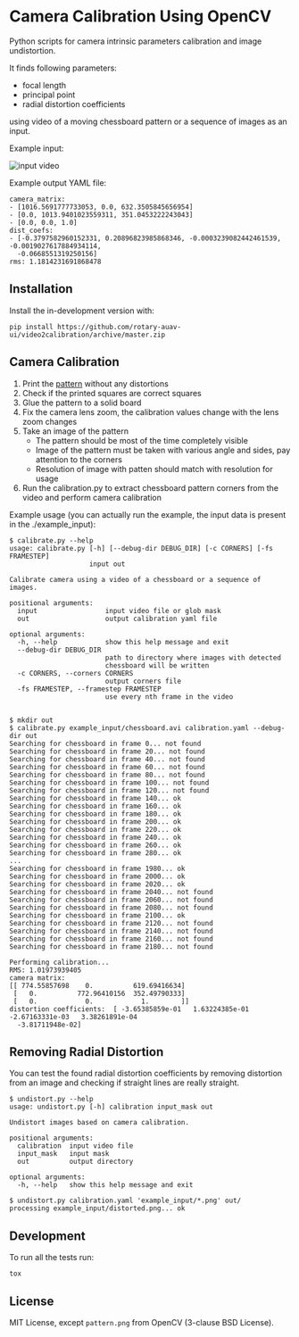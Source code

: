 Camera Calibration Using OpenCV
===============================

Python scripts for camera intrinsic parameters calibration and image undistortion.

It finds following parameters:

  * focal length
  * principal point
  * radial distortion coefficients

using video of a moving chessboard pattern or a sequence of images as an input.

Example input: 

![input video](doc/input_video.jpg "Screenshot of an input video.")

Example output YAML file:

~~~
camera_matrix:
- [1016.5691777733053, 0.0, 632.3505845656954]
- [0.0, 1013.9401023559311, 351.0453222243043]
- [0.0, 0.0, 1.0]
dist_coefs:
- [-0.3797582960152331, 0.20896823985868346, -0.0003239082442461539, -0.0019027617884934114,
  -0.0668551319250156]
rms: 1.1814231691868478
~~~

Installation
------------

Install the in-development version with:

```
pip install https://github.com/rotary-auav-ui/video2calibration/archive/master.zip
```


Camera Calibration
------------------

 1. Print the [pattern](pattern.png) without any distortions
 2. Check if the printed squares are correct squares
 3. Glue the pattern to a solid board
 4. Fix the camera lens zoom, the calibration values change with the lens zoom changes
 5. Take an image of the pattern
    * The pattern should be most of the time completely visible
    * Image of the pattern must be taken with various angle and sides, pay attention to the corners
    * Resolution of image with patten should match with resolution for usage
 6. Run the calibration.py to extract chessboard pattern corners from the video and perform camera calibration

Example usage (you can actually run the example, the input data is present in the ./example_input):

~~~
$ calibrate.py --help
usage: calibrate.py [-h] [--debug-dir DEBUG_DIR] [-c CORNERS] [-fs FRAMESTEP]
                    input out

Calibrate camera using a video of a chessboard or a sequence of images.

positional arguments:
  input                 input video file or glob mask
  out                   output calibration yaml file

optional arguments:
  -h, --help            show this help message and exit
  --debug-dir DEBUG_DIR
                        path to directory where images with detected
                        chessboard will be written
  -c CORNERS, --corners CORNERS
                        output corners file
  -fs FRAMESTEP, --framestep FRAMESTEP
                        use every nth frame in the video


$ mkdir out
$ calibrate.py example_input/chessboard.avi calibration.yaml --debug-dir out
Searching for chessboard in frame 0... not found
Searching for chessboard in frame 20... not found
Searching for chessboard in frame 40... not found
Searching for chessboard in frame 60... not found
Searching for chessboard in frame 80... not found
Searching for chessboard in frame 100... not found
Searching for chessboard in frame 120... not found
Searching for chessboard in frame 140... ok
Searching for chessboard in frame 160... ok
Searching for chessboard in frame 180... ok
Searching for chessboard in frame 200... ok
Searching for chessboard in frame 220... ok
Searching for chessboard in frame 240... ok
Searching for chessboard in frame 260... ok
Searching for chessboard in frame 280... ok
...
Searching for chessboard in frame 1980... ok
Searching for chessboard in frame 2000... ok
Searching for chessboard in frame 2020... ok
Searching for chessboard in frame 2040... not found
Searching for chessboard in frame 2060... not found
Searching for chessboard in frame 2080... not found
Searching for chessboard in frame 2100... ok
Searching for chessboard in frame 2120... not found
Searching for chessboard in frame 2140... not found
Searching for chessboard in frame 2160... not found
Searching for chessboard in frame 2180... not found

Performing calibration...
RMS: 1.01973939405
camera matrix:
[[ 774.55857698    0.          619.69416634]
 [   0.          772.96410156  352.49790333]
 [   0.            0.            1.        ]]
distortion coefficients:  [ -3.65385859e-01   1.63224385e-01  -2.67163331e-03   3.38261891e-04
  -3.81711948e-02]

~~~

Removing Radial Distortion
--------------------------

You can test the found radial distortion coefficients by removing distortion from an image and checking if straight lines are really straight.

~~~
$ undistort.py --help
usage: undistort.py [-h] calibration input_mask out

Undistort images based on camera calibration.

positional arguments:
  calibration  input video file
  input_mask   input mask
  out          output directory

optional arguments:
  -h, --help   show this help message and exit

$ undistort.py calibration.yaml 'example_input/*.png' out/
processing example_input/distorted.png... ok

~~~

Development
-----------

To run all the tests run:

```
tox
```

License
-------

MIT License, except `pattern.png` from OpenCV (3-clause BSD License).
